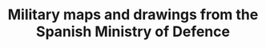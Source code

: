 ---
layout: data-item
category: data
permalink: data/military-maps-and-drawings-from-the-spanish-ministry-of-defence
title: Military maps and drawings from the Spanish Ministry of Defence
provider: Biblioteca Virtual del Ministerio de Defensa
description: A fine collection of around 3,000 18th- to 20th-century maps and drawings from the archives of the Spanish Ministry of Defence.
contact: infodefensa@mde.es
portal: "http://www.europeana.eu/portal/search.html?query=europeana_collectionName%3A2022701d*&rows=96&qf=DATA_PROVIDER%3A%22Biblioteca+Virtual+del+Ministerio+de+Defensa%22&qf=TYPE%3AIMAGE&qt=false" 
console: "http://labs.europeana.eu/api/console/?function=search&query=europeana_collectionName%3A2022701d*&rows=96&qf=DATA_PROVIDER%3A%22Biblioteca+Virtual+del+Ministerio+de+Defensa%22&qf=TYPE%3AIMAGE&qt=false"
providerurl: "http://bibliotecavirtualdefensa.es/BVMDefensa/i18n/estaticos/contenido.cmd?pagina=estaticos/presentacion"
imageurl: 
  - "/img/datasets/2022701d_Spain.jpg"
tags:
  - maps
  - drawings
  - history
  - geodata
licenses:
  - Creative Commons CC0 and Creative Commons Public Domain Mark 
---